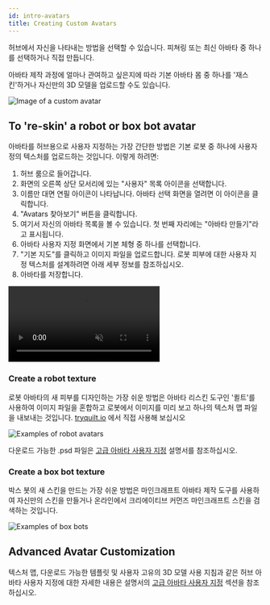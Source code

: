 ```yaml
---
id: intro-avatars
title: Creating Custom Avatars
---
```


허브에서 자신을 나타내는 방법을 선택할 수 있습니다. 피쳐링 또는 최신 아바타 중 하나를 선택하거나 직접 만듭니다.

아바타 제작 과정에 얼마나 관여하고 싶은지에 따라 기본 아바타 몸 중 하나를 '재스킨'하거나 자신만의 3D 모델을 업로드할 수도 있습니다.

![Image of a custom avatar](img/intro-avatars-image-min.jpeg)

## To 're-skin' a robot or box bot avatar

아바타를 허브용으로 사용자 지정하는 가장 간단한 방법은 기본 로봇 중 하나에 사용자 정의 텍스처를 업로드하는 것입니다. 이렇게 하려면:

1. 허브 룸으로 들어갑니다.
2. 화면의 오른쪽 상단 모서리에 있는 "사용자" 목록 아이콘을 선택합니다.
3. 이름만 대면 연필 아이콘이 나타납니다. 아바타 선택 화면을 열려면 이 아이콘을 클릭합니다.
4. "Avatars 찾아보기" 버튼을 클릭합니다.
5. 여기서 자신의 아바타 목록을 볼 수 있습니다. 첫 번째 자리에는 "아바타 만들기"라고 표시됩니다.
6. 아바타 사용자 지정 화면에서 기본 체형 중 하나를 선택합니다.
7. "기본 지도"를 클릭하고 이미지 파일을 업로드합니다. 로봇 피부에 대한 사용자 지정 텍스처를 설계하려면 아래 세부 정보를 참조하십시오.
8. 아바타를 저장합니다.

<video autoplay loop muted controls >
  <source src="img/hubs-reskin-avatar.mp4" type="video/mp4">
  <img src="img/intro-custom-avatar.jpeg" alt="Screenshot of avatar customization screen">
  Your browser does not support HTML5 video.
</video>

### Create a robot texture

로봇 아바타의 새 피부를 디자인하는 가장 쉬운 방법은 아바타 리스킨 도구인 '퀼트'를 사용하여 이미지 파일을 혼합하고 로봇에서 이미지를 미리 보고 하나의 텍스처 맵 파일을 내보내는 것입니다. [tryquilt.io](http://tryquilt.io/) 에서 직접 사용해 보십시오

![Examples of robot avatars](img/intro-hubs-tryquilt.jpeg)

다운로드 가능한 .psd 파일은 [고급 아바타 사용자 지정](creators-advanced-avata-customization.html) 설명서를 참조하십시오.

### Create a box bot texture

박스 봇의 새 스킨을 만드는 가장 쉬운 방법은 마인크래프트 아바타 제작 도구를 사용하여 자신만의 스킨을 만들거나 온라인에서 크리에이티브 커먼즈 마인크래프트 스킨을 검색하는 것입니다.

![Examples of box bots](../../website/static/img/box-bot-examples.jpeg)

## Advanced Avatar Customization

텍스처 맵, 다운로드 가능한 템플릿 및 사용자 고유의 3D 모델 사용 지침과 같은 허브 아바타 사용자 지정에 대한 자세한 내용은 설명서의 [고급 아바타 사용자 지정](creators-advanced-avata-customization.html) 섹션을 참조하십시오.
